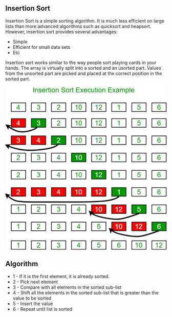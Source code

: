 ## Insertion Sort
Insertion Sort is a simple sorting algorithm. It is much less efficient on large lists than more advanced algorithms such as quicksort and heapsort. However, insertion sort provides several advantages:
- Simple
- Efficient for small data sets
- Etc

Insertion sort works similar to the way people sort playing cards in your hands. The array is virtually split into a sorted and an usorted part. Values from the unsorted part are picked and placed at the correct position in the sorted part.

<p align="center">
  <img src="/sorting/insertionSort/assets/insertionsort.png" >
</p>

## Algorithm
- 1 - If it is the first element, it is already sorted.
- 2 - Pick next element
- 3 - Compare with all elements in the sorted sub-list
- 4 - Shift all the elements in the sorted sub-list that is greater than the value to be sorted
- 5 - Insert the value
- 6 - Repeat until list is sorted
